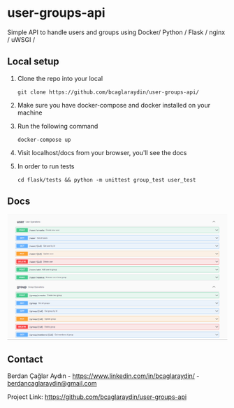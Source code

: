 # user-groups-api

Simple API to handle users and groups using Docker/ Python / Flask / nginx / uWSGI /

## Local setup

1. Clone the repo into your local
   ```
   git clone https://github.com/bcaglaraydin/user-groups-api/
   ```
2. Make sure you have docker-compose and docker installed on your machine

3. Run the following command
   ```
   docker-compose up
   ```
4. Visit localhost/docs from your browser, you'll see the docs

5. In order to run tests
   ```
   cd flask/tests && python -m unittest group_test user_test
   ```
## Docs
   ![](docs.png)
   
## Contact

Berdan Çağlar Aydın - https://www.linkedin.com/in/bcaglaraydin/ - berdancaglaraydin@gmail.com

Project Link: https://github.com/bcaglaraydin/user-groups-api
